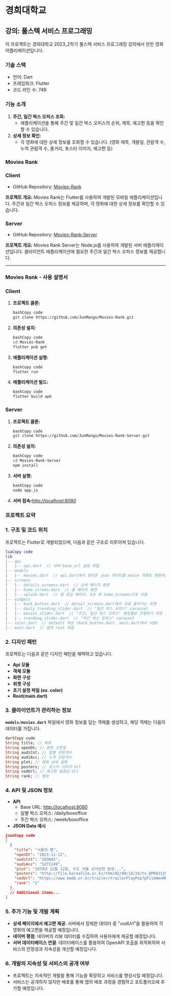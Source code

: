 # 경희대학교
## 강의: 풀스텍 서비스 프로그래밍

이 프로젝트는 경희대학교 2023_2학기 풀스텍 서비스 프로그래밍 강의에서 만든 영화 어플리케이션입니다.
### 기술 스택
  - 언어: Dart
  - 프레임워크: Flutter
  - 코드 라인 수: 749
### 
### **기능 소개**

1. **주간, 일간 박스 오피스 조회:**
    - 애플리케이션을 통해 주간 및 일간 박스 오피스의 순위, 제목, 예고편 등을 확인할 수 있습니다.
2. **상세 정보 확인:**
    - 각 영화에 대한 상세 정보를 조회할 수 있습니다. (영화 제목, 개봉일, 관람객 수, 누적 관람객 수, 줄거리, 포스터 이미지, 예고편 등)
      
### **Movies Rank**

### Client

- GitHub Repository: [Movies-Rank](https://github.com/JunMango/Movies-Rank.git)

**프로젝트 개요:**
Movies Rank는 Flutter를 사용하여 개발된 모바일 애플리케이션입니다. 주간과 일간 박스 오피스 정보를 제공하며, 각 영화에 대한 상세 정보를 확인할 수 있습니다.

### Server

- GitHub Repository: [Movies-Rank-Server](https://github.com/JunMango/Movies-Rank-Server.git)

**프로젝트 개요:**
Movies Rank Server는 Node.js를 사용하여 개발된 서버 애플리케이션입니다. 클라이언트 애플리케이션에 필요한 주간과 일간 박스 오피스 정보를 제공합니다.

---

### **Movies Rank - 사용 설명서**

### Client

1. **프로젝트 클론:**
    
    ```bash
    bashCopy code
    git clone https://github.com/JunMango/Movies-Rank.git
    
    ```
    
2. **의존성 설치:**
    
    ```bash
    bashCopy code
    cd Movies-Rank
    flutter pub get
    
    ```
    
3. **애플리케이션 실행:**
    
    ```bash
    bashCopy code
    flutter run
    
    ```
    
4. **애플리케이션 빌드:**
    
    ```bash
    bashCopy code
    flutter build apk
    
    ```
    

### Server

1. **프로젝트 클론:**
    
    ```bash
    bashCopy code
    git clone https://github.com/JunMango/Movies-Rank-Server.git
    
    ```
    
2. **의존성 설치:**
    
    ```bash
    bashCopy code
    cd Movies-Rank-Server
    npm install
    
    ```
    
3. **서버 실행:**
    
    ```bash
    bashCopy code
    node app.js
    
    ```
    
4. **서버 접속:**[http://localhost:8080](http://localhost:8080/)

### **프로젝트 요약**

### 1. 구조 및 코드 위치

프로젝트는 Flutter로 개발되었으며, 다음과 같은 구조로 이루어져 있습니다.

```lua
luaCopy code
lib
|-- api
|   |-- api.dart  // 서버 base_url 설정 파일
|-- models
|   |-- movies.dart  // api.dart에서 받아온 json 데이터를 movie 객체로 변환하는 파일
|-- screens
|   |-- details_screens.dart  // 상세 페이지 화면
|   |-- home_screen.dart  // 홈 페이지 화면
|   |-- splash.dart  // 앱 로딩 페이지, 4초 후 home_screens으로 이동
|-- widgets
|   |-- back_button.dart  // detail_screens.dart에서 뒤로 돌아가는 위젯
|   |-- daily_trending_slider.dart  // "일간 박스 오피스" carousel
|   |-- movies_slider.dart  // "주간, 일간 박스 오피스" 랭킹별로 진열하기 위한 슬라이더
|   |-- trending_slider.dart  // "주간 박스 오피스" carousel
|-- color.dart  // default 색상 (back_button.dart, main.dart에서 사용)
|-- main.dart  // 앱의 root 파일

```

### 2. 디자인 패턴

프로젝트는 다음과 같은 디자인 패턴을 채택하고 있습니다.

- **Api 모듈**
- **객체 모듈**
- **화면 구성**
- **위젯 구성**
- **초기 설정 파일 (ex. color)**
- **Root(main.dart)**

### 3. 클라이언트가 관리하는 정보

**`models/movies.dart`** 파일에서 영화 정보를 담는 객체를 생성하고, 해당 객체는 다음의 데이터를 가집니다.

```dart
dartCopy code
String title; // 제목
String openDt; // 영화 오픈일
String audiCnt; // 일별 관람객수
String audiAcc; // 누적 관람객수
String plot; // 영화 상세 설명
String posters; // 포스터 이미지 Url
String vodUrl; // 예고편 동영상 Url
String rank; // 랭킹

```

### 4. API 및 JSON 정보

- **API**
    - Base URL: [http://localhost:8080](http://localhost:8080/)
    - 일별 박스 오피스: /daily/boxoffice
    - 주간 박스 오피스: /week/boxoffice
- **JSON Data 예시**

```json
jsonCopy code
[
  {
    "title": "서울의 봄",
    "openDt": "2023-11-22",
    "audiCnt": "203043",
    "audiAcc": "5271149",
    "plot": "1979년 12월 12일, 수도 서울 군사반란 발생...",
    "posters": "http://file.koreafilm.or.kr/thm/02/99/18/24/tn_DPK021396.jpg",
    "vodUrl": "https://www.kmdb.or.kr/trailer/trailerPlayPop?pFileNm=MK060323_P02.mp4",
    "rank": "1"
  },
  // Additional items...
]

```

### 5. 추가 기능 및 개발 계획

- **상세 페이지에서 예고편 제공**: 서버에서 정제한 데이터 중 "vodUrl"을 활용하여 각 영화의 예고편을 제공할 예정입니다.
- **네이버 평점**: 네이버의 리뷰 데이터를 수집하여 사용자에게 제공할 예정입니다.
- **서버 데이터베이스 연결**: 데이터베이스를 활용하여 OpenAPI 호출을 최적화하여 서비스의 안정성과 지속성을 개선할 예정입니다.

### 6. 개발의 지속성 및 서비스의 공개 여부

- 프로젝트는 지속적인 개발을 통해 기능을 확장하고 서비스를 향상시킬 예정입니다.
- 서비스는 공개하지 않지만 배포를 통해 앱의 배포 과정을 경험하고 포트폴리오에 추가할 예정입니다.
